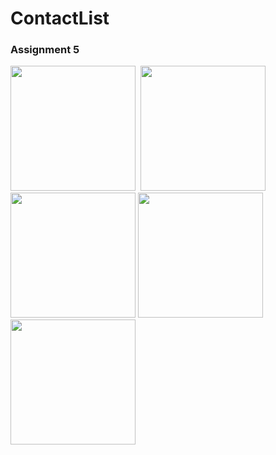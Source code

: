 # ContactList
### Assignment 5
<img src="https://user-images.githubusercontent.com/72803504/174873191-b1ab86fd-d2eb-4e70-88dc-8f1ffcdccd07.png" width="200">&nbsp;
<img src="https://user-images.githubusercontent.com/72803504/174873185-93b5da00-43f7-41f9-9539-ddcbcdaff135.png" width="200">
<img src="https://user-images.githubusercontent.com/72803504/174873369-def340b2-4166-4b58-abe1-770c4eea7c45.png" width="200">
<img src="https://user-images.githubusercontent.com/72803504/174873407-7549383a-8e15-41e7-9469-2342ac79de24.png" width="200">
<img src="https://user-images.githubusercontent.com/72803504/174873488-bd21e42a-5b15-4726-ad0a-4a9fa7d63aea" width="200">
